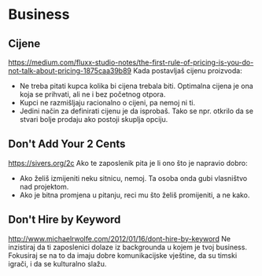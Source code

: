 # Business

## Cijene
https://medium.com/fluxx-studio-notes/the-first-rule-of-pricing-is-you-do-not-talk-about-pricing-1875caa39b89
Kada postavljaš cijenu proizvoda:
- Ne treba pitati kupca kolika bi cijena trebala biti. Optimalna cijena je ona koja se prihvati, ali ne i bez početnog otpora.
- Kupci ne razmišljaju racionalno o cijeni, pa nemoj ni ti.
- Jedini način za definirati cijenu je da isprobaš. Tako se npr. otkrilo da se stvari bolje prodaju ako postoji skuplja opciju.


## Don't Add Your 2 Cents
https://sivers.org/2c
Ako te zaposlenik pita je li ono što je napravio dobro:
* Ako želiš izmijeniti neku sitnicu, nemoj. Ta osoba onda gubi vlasništvo nad projektom.
* Ako je bitna promjena u pitanju, reci mu što želiš promijeniti, a ne kako.


## Don't Hire by Keyword
http://www.michaelrwolfe.com/2012/01/16/dont-hire-by-keyword
Ne inzistiraj da ti zaposlenici dolaze iz backgrounda u kojem je tvoj business.
Fokusiraj se na to da imaju dobre komunikacijske vještine, da su timski igrači,
i da se kulturalno slažu.
